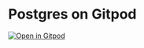 # Postgres on Gitpod

[![Open in Gitpod](https://gitpod.io/button/open-in-gitpod.svg)](https://gitpod.io/#https://github.com/memmingbag/pgsql_gitpod)
